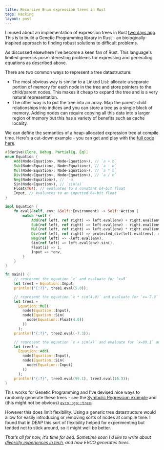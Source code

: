 ```yaml
---
title: Recursive Enum expression trees in Rust
tags: Hacking
layout: post
---
```

I mused about an implementation of expression trees in Rust [two days ago](https://46b.it/2017/rust-generating-syntax-trees/). This is to build a Genetic Programming library in Rust - an biologically-inspired approach to finding robust solutions to difficult problems.

As discussed elsewhere I've become a keen fan of Rust. This language's limited generics pose interesting problems for expressing and generating equations as described above.

There are two common ways to represent a tree datastructure:
<!--more-->

* The most obvious way is similar to a Linked List: allocate a separate portion of memory for each node in the tree and store pointers to the child/parent nodes. This makes it cheap to expand the tree and is a very natural representation.
* The other way is to put the tree into an array. Map the parent-child relationships into indices and you can store a tree as a single block of memory. Adding nodes can require copying all this data into a larger region of memory but this has a variety of benefits such as cache locality.

We can define the semantics of a heap-allocated expression tree at compile time. Here's a cut-down example - you can get and play with the [full code here](https://play.rust-lang.org/?gist=ddbde8dbeacb4f501995aef551f5ac7f&version=stable&backtrace=0).

``` rust
#[derive(Clone, Debug, PartialEq, Eq)]
enum Equation {
    Add(Node<Equation>, Node<Equation>), // `a + b`
    Sub(Node<Equation>, Node<Equation>), // `a - b`
    Mul(Node<Equation>, Node<Equation>), // `a * b`
    Div(Node<Equation>, Node<Equation>), // `a / b`
    Neg(Node<Equation>), // `-a`
    Sin(Node<Equation>), // `sin(a)`
    Float(f64), // evaluates to a constant 64-bit float
    Input, // evaluates to an inputted 64-bit float
}

impl Equation {
    fn eval(&self, env: &Self::Environment) -> Self::Action {
        match *self {
            Add(ref left, ref right) => left.eval(env) + right.eval(env),
            Sub(ref left, ref right) => left.eval(env) - right.eval(env),
            Mul(ref left, ref right) => left.eval(env) * right.eval(env),
            Div(ref left, ref right) => protected_div(left.eval(env), right.eval(env)),
            Neg(ref left) => -left.eval(env),
            Sin(ref left) => left.eval(env).sin(),
            Float(i) => i,
            Input => *env,
        }
    }
}

fn main() {
    // represent the equation `x` and evaluate for `x=5`
    let tree1 = Equation::Input;
    println!("{:?}", tree1.eval(5.0));

    // represent the equation `x * sin(4.0)` and evaluate for `x=-7.3`
    let tree2 =
      Equation::Mul(
        node(Equation::Input),
        node(Equation::Sin(
          node(Equation::Float(4.0))
        ))
      );
    println!("{:?}", tree2.eval(-7.3));

    // represent the equation `x + sin(x)` and evaluate for `x=99.1` and `x=16.3`
    let tree3 =
      Equation::Add(
        node(Equation::Input),
        node(Equation::Sin(
          node(Equation::Input)
        ))
      );
    println!("{:?}", tree3.eval(99.1), tree3.eval(16.3));
}
```

This works for Genetic Programming and I've devised nice ways to randomly generate these trees - see the [Symbolic Regression example](https://github.com/46bit/evco/blob/master/examples/symbolic_regression.rs) and (this might not be obvious) [`evco::gp::tree`](https://46bit.github.io/evco/evco/gp/tree/index.html).

However this does limit flexibility. Using a generic tree datastructure would allow for easily introducing or removing sorts of nodes at compile time. I found that in DEAP this sort of flexibility helped for experimenting but tended not to stick around, so it might well be better.

*That's all for now, it's time for bed. Sometime soon I'd like to write about [diversity experiences in tech](https://www.theguardian.com/world/2017/mar/01/silicon-valley-sexual-harassment-startups), and how EVCO generates trees.*
